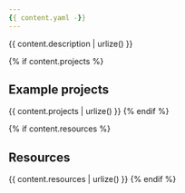```yaml
---
{{ content.yaml -}}
---
```

{{ content.description | urlize() }}

{% if content.projects %}
## Example projects
{{ content.projects | urlize() }}
{% endif %} 

{% if content.resources %}
## Resources
{{ content.resources | urlize() }}
{% endif %}